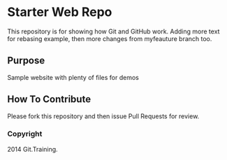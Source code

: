 # Starter Web Repo

This repository is for showing how Git and GitHub work.  Adding more text for rebasing example, then
more changes from myfeauture branch too.

## Purpose

Sample website with plenty of files for demos

## How To Contribute

Please fork this repository and then issue Pull Requests for review.

### Copyright

2014 Git.Training.